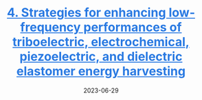 ---
title: '<a href="https://doi.org/10.1016/j.scib.2023.06.025" style="color:#2a7ae2;">4. Strategies for enhancing low-frequency performances of triboelectric, electrochemical, piezoelectric, and dielectric elastomer energy harvesting</a>'
collection: publications
category: co-author
excerpt: '本文系统总结了四类典型的低频能量采集技术（摩擦电、电化学、压电和介电弹性体），重点讨论其输出性能提升与稳定性增强的关键挑战与策略，为工程化应用提供设计依据。<br>  
This review systematically summarizes four typical low-frequency energy harvesting technologies—triboelectric, electrochemical, piezoelectric, and dielectric elastomer—and discusses challenges and optimization strategies for improving output performance and stability in practical applications.'
date: 2023-06-29
venue: 'Science Bulletin'
paperurl: '/files/low-frequency-harvesters.pdf'
citation: 'Xiahou, X., Wu, S., Guo, X., <strong>Li, H.</strong>, Chen, C., & Xu, M. (2023). "Strategies for enhancing low-frequency performances of triboelectric, electrochemical, piezoelectric, and dielectric elastomer energy harvesting." <i>Science Bulletin</i>, 68, 1687–1714.'
---